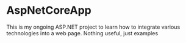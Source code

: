 # AspNetCoreApp
This is my ongoing ASP.NET project to learn how to integrate various technologies into a web page. Nothing useful, just examples
